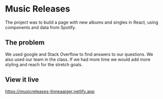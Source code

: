 # Music Releases

The project was to build a page with new albums and singles in React, using components and data from Spotify. 

## The problem

We used google and Stack Overflow to find answers to our questions. We also used our team in the class. If we had more time we would add more styling and reach for the stretch goals. 

## View it live

https://musicreleases-linneaajger.netlify.app
